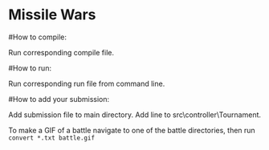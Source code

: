 # Missile Wars

#How to compile:

Run corresponding compile file.

#How to run:

Run corresponding run file from command line.

#How to add your submission:

Add submission file to main directory. Add line to src\controller\Tournament.

To make a GIF of a battle navigate to one of the battle directories, then run `convert *.txt battle.gif`